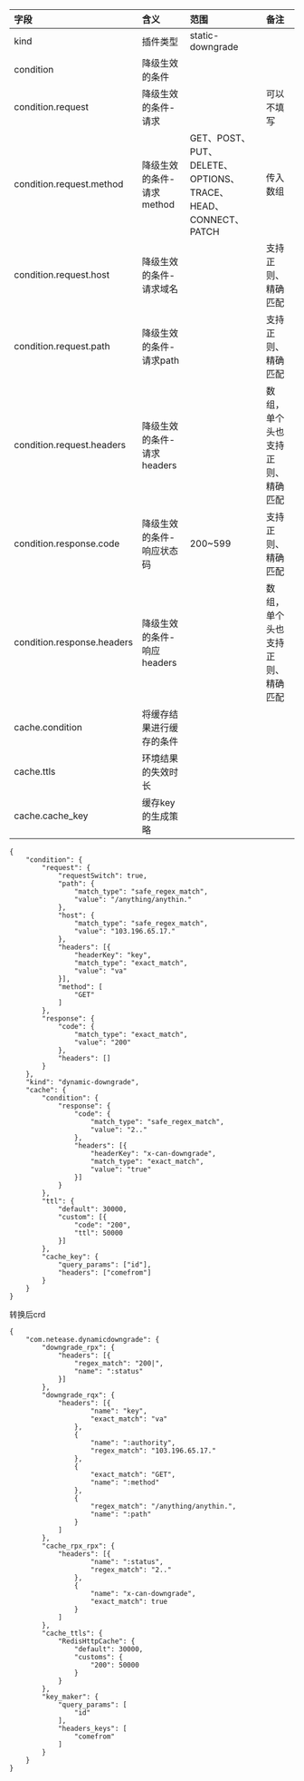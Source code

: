| 字段             | 含义         | 范围               | 备注           |
|:---------------|:-----------|:-----------------|:-------------|
| kind           | 插件类型       | static-downgrade |              |
| condition      | 降级生效的条件    |                  |              |
| condition.request | 降级生效的条件-请求 |                  | 可以不填写             |
| condition.request.method | 降级生效的条件-请求method | GET、POST、PUT、DELETE、OPTIONS、TRACE、HEAD、CONNECT、PATCH | 传入数组 |
| condition.request.host   | 降级生效的条件-请求域名   |   | 支持正则、精确匹配 |
| condition.request.path   | 降级生效的条件-请求path   |   | 支持正则、精确匹配 |
| condition.request.headers | 降级生效的条件-请求headers |  | 数组，单个头也支持正则、精确匹配 |
| condition.response.code | 降级生效的条件-响应状态码 | 200~599 | 支持正则、精确匹配 |
| condition.response.headers | 降级生效的条件-响应headers |  | 数组，单个头也支持正则、精确匹配 |
| cache.condition       | 将缓存结果进行缓存的条件       |                  |              |    |
| cache.ttls        | 环境结果的失效时长 |                  |  |    |
| cache.cache_key           | 缓存key的生成策略   |                  |              |    |
```
{
	"condition": {
		"request": {
			"requestSwitch": true,
			"path": {
				"match_type": "safe_regex_match",
				"value": "/anything/anythin."
			},
			"host": {
				"match_type": "safe_regex_match",
				"value": "103.196.65.17."
			},
			"headers": [{
				"headerKey": "key",
				"match_type": "exact_match",
				"value": "va"
			}],
			"method": [
				"GET"
			]
		},
		"response": {
			"code": {
				"match_type": "exact_match",
				"value": "200"
			},
			"headers": []
		}
	},
	"kind": "dynamic-downgrade",
	"cache": {
		"condition": {
			"response": {
				"code": {
					"match_type": "safe_regex_match",
					"value": "2.."
				},
				"headers": [{
					"headerKey": "x-can-downgrade",
					"match_type": "exact_match",
					"value": "true"
				}]
			}
		},
		"ttl": {
			"default": 30000,
			"custom": [{
				"code": "200",
				"ttl": 50000
			}]
		},
		"cache_key": {
			"query_params": ["id"],
			"headers": ["comefrom"]
		}
	}
}

```
转换后crd
```
{
	"com.netease.dynamicdowngrade": {
		"downgrade_rpx": {
			"headers": [{
				"regex_match": "200|",
				"name": ":status"
			}]
		},
		"downgrade_rqx": {
			"headers": [{
					"name": "key",
					"exact_match": "va"
				},
				{
					"name": ":authority",
					"regex_match": "103.196.65.17."
				},
				{
					"exact_match": "GET",
					"name": ":method"
				},
				{
					"regex_match": "/anything/anythin.",
					"name": ":path"
				}
			]
		},
		"cache_rpx_rpx": {
			"headers": [{
					"name": ":status",
					"regex_match": "2.."
				},
				{
					"name": "x-can-downgrade",
					"exact_match": true
				}
			]
		},
		"cache_ttls": {
			"RedisHttpCache": {
				"default": 30000,
				"customs": {
					"200": 50000
				}
			}
		},
		"key_maker": {
			"query_params": [
				"id"
			],
			"headers_keys": [
				"comefrom"
			]
		}
	}
}
```